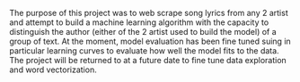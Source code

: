 The purpose of this project was to web scrape song lyrics from any 2 artist and attempt to build a machine learning algorithm with the capacity to distinguish the author (either of the 2 artist used to build the model) of a group of text. At the moment, model evaluation has been fine tuned suing in particular learning curves to evaluate how well the model fits to the data. The project will be returned to at a future date to fine tune data exploration and word vectorization. 
